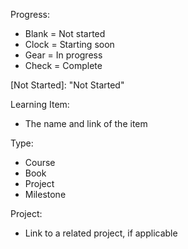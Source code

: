 Progress:
- Blank = Not started
- Clock = Starting soon
- Gear = In progress
- Check = Complete

[Complete]: {{site.baseurl}}/assets/images/check-circle-outline.svg "Complete"
[In Progress]: {{site.baseurl}}/assets/images/cog.svg "In progress"
[Soon]: {{site.baseurl}}/assets/images/alarm.svg "Soon"
[Not Started]: "Not Started"

Learning Item:
- The name and link of the item

Type:
- Course
- Book
- Project
- Milestone

Project:
- Link to a related project, if applicable


